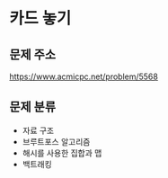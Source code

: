 # 카드 놓기
## 문제 주소
https://www.acmicpc.net/problem/5568

## 문제 분류
- 자료 구조
- 브루트포스 알고리즘
- 해시를 사용한 집합과 맵
- 백트래킹